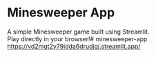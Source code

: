 # Minesweeper App

A simple Minesweeper game built using Streamlit.  
Play directly in your browser!# minesweeper-app
https://vd2mgt2y79idda6drudjgj.streamlit.app/
